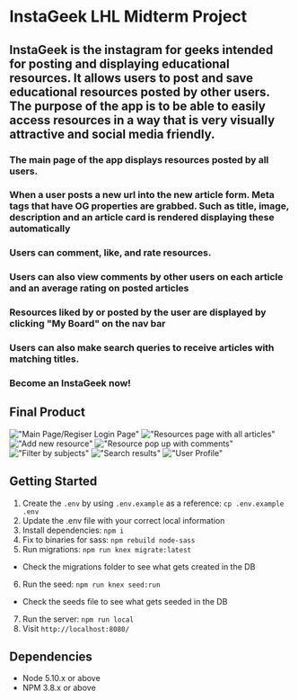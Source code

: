 # InstaGeek LHL Midterm Project

## InstaGeek is the instagram for geeks intended for posting and displaying educational resources. It allows users to post and save educational resources posted by other users. The purpose of the app is to be able to easily access resources in a way that is very visually attractive and social media friendly. 
### The main page of the app displays resources posted by all users. 
### When a user posts a new url into the new article form. Meta tags that have OG properties are grabbed. Such as title, image, description and an article card is rendered displaying these automatically
### Users can comment, like, and rate resources. 
### Users can also  view comments by other users on each article and an average rating on posted articles
### Resources liked by or posted by the user are displayed by clicking "My Board" on the nav bar
### Users can also make search queries to receive articles with matching titles.
### Become an InstaGeek now! 


## Final Product
!["Main Page/Regiser Login Page"](https://github.com/josekhon/InstaGeek/blob/master/docs/loginpage.png?raw=true)
!["Resources page with all articles"](https://github.com/josekhon/InstaGeek/blob/master/docs/main-board.png?raw=true)
!["Add new resource"](https://github.com/josekhon/InstaGeek/blob/master/docs/add-new-article.png?raw=true)
!["Resource pop up with comments"](https://github.com/josekhon/InstaGeek/blob/master/docs/article-popup.png?raw=true)
!["Filter by subjects"](https://github.com/josekhon/InstaGeek/blob/master/docs/filter-by-subjects.png?raw=true)
!["Search results"](https://github.com/josekhon/InstaGeek/blob/master/docs/search-result.png?raw=true)
!["User Profile"](https://github.com/josekhon/InstaGeek/blob/master/docs/user-profile.png?raw=true)



## Getting Started

1. Create the `.env` by using `.env.example` as a reference: `cp .env.example .env`
2. Update the .env file with your correct local information
3. Install dependencies: `npm i`
4. Fix to binaries for sass: `npm rebuild node-sass`
5. Run migrations: `npm run knex migrate:latest`
  - Check the migrations folder to see what gets created in the DB
6. Run the seed: `npm run knex seed:run`
  - Check the seeds file to see what gets seeded in the DB
7. Run the server: `npm run local`
8. Visit `http://localhost:8080/`

## Dependencies

- Node 5.10.x or above
- NPM 3.8.x or above
